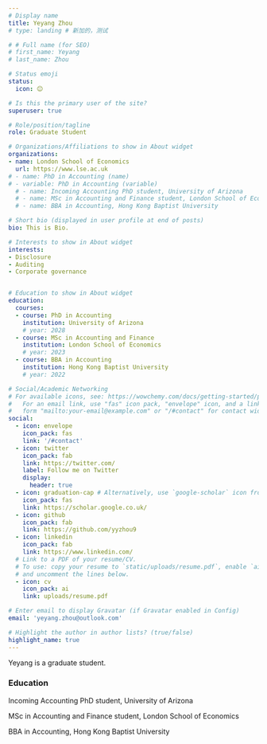 ```yaml
---
# Display name
title: Yeyang Zhou
# type: landing # 新加的，测试

# # Full name (for SEO)
# first_name: Yeyang
# last_name: Zhou

# Status emoji
status:
  icon: 😊

# Is this the primary user of the site?
superuser: true

# Role/position/tagline
role: Graduate Student

# Organizations/Affiliations to show in About widget
organizations:
- name: London School of Economics
  url: https://www.lse.ac.uk
# - name: PhD in Accounting (name)
# - variable: PhD in Accounting (variable)
  # - name: Incoming Accounting PhD student, University of Arizona
  # - name: MSc in Accounting and Finance student, London School of Economics
  # - name: BBA in Accounting, Hong Kong Baptist University

# Short bio (displayed in user profile at end of posts)
bio: This is Bio.

# Interests to show in About widget
interests:
- Disclosure
- Auditing
- Corporate governance


# Education to show in About widget
education:
  courses:
  - course: PhD in Accounting
    institution: University of Arizona
    # year: 2028
  - course: MSc in Accounting and Finance
    institution: London School of Economics
    # year: 2023
  - course: BBA in Accounting
    institution: Hong Kong Baptist University
    # year: 2022

# Social/Academic Networking
# For available icons, see: https://wowchemy.com/docs/getting-started/page-builder/#icons
#   For an email link, use "fas" icon pack, "envelope" icon, and a link in the
#   form "mailto:your-email@example.com" or "/#contact" for contact widget.
social:
  - icon: envelope
    icon_pack: fas
    link: '/#contact'
  - icon: twitter
    icon_pack: fab
    link: https://twitter.com/
    label: Follow me on Twitter
    display:
      header: true
  - icon: graduation-cap # Alternatively, use `google-scholar` icon from `ai` icon pack
    icon_pack: fas
    link: https://scholar.google.co.uk/
  - icon: github
    icon_pack: fab
    link: https://github.com/yyzhou9
  - icon: linkedin
    icon_pack: fab
    link: https://www.linkedin.com/
  # Link to a PDF of your resume/CV.
  # To use: copy your resume to `static/uploads/resume.pdf`, enable `ai` icons in `params.yaml`,
  # and uncomment the lines below.
  - icon: cv
    icon_pack: ai
    link: uploads/resume.pdf

# Enter email to display Gravatar (if Gravatar enabled in Config)
email: 'yeyang.zhou@outlook.com'

# Highlight the author in author lists? (true/false)
highlight_name: true
---
```


Yeyang is a graduate student.

<h3>Education</h3>

<p style="text-align: left;">Incoming Accounting PhD student, University of Arizona</p>
<p style="text-align: left;">MSc in Accounting and Finance student, London School of Economics</p>
<p style="text-align: left;">BBA in Accounting, Hong Kong Baptist University</p>

<!-- 
<h3>Research Interests</h3>
<p style="text-align: left;">Disclosure</p>
<p style="text-align: left;">Textual Analysis</p>
<p style="text-align: left;">Corporate governance</p> -->

